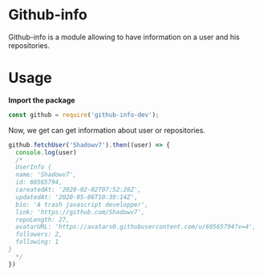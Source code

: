 # Github-info
Github-info is a module allowing to have information on a user and his repositories.

# Usage

**Import the package**
```js
const github = require('github-info-dev');
```
Now, we get can get information about user or repositories.
```js
github.fetchUser('Shadowv7').then((user) => {
  console.log(user)
  /*
  UserInfo {
  name: 'Shadowv7',
  id: 60565794,
  careatedAt: '2020-02-02T07:52:28Z',
  updatedAt: '2020-05-06T10:39:14Z',
  bio: 'A trash javascript developper',
  link: 'https://github.com/Shadowv7',
  repoLength: 27,
  avatarURL: 'https://avatars0.githubusercontent.com/u/60565794?v=4',
  followers: 2,
  following: 1
}
  */
})
```




